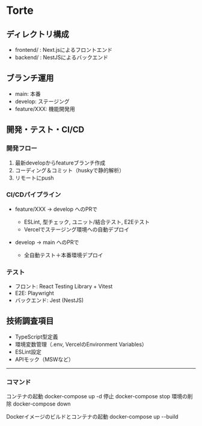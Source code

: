# Torte

## ディレクトリ構成
- frontend/ : Next.jsによるフロントエンド
- backend/ : NestJSによるバックエンド

## ブランチ運用
- main: 本番
- develop: ステージング
- feature/XXX: 機能開発用

## 開発・テスト・CI/CD
### 開発フロー
1. 最新developからfeatureブランチ作成
2. コーディング＆コミット（huskyで静的解析）
3. リモートにpush

### CI/CDパイプライン
- feature/XXX → develop へのPRで
  - ESLint, 型チェック, ユニット/結合テスト, E2Eテスト
  - Vercelでステージング環境への自動デプロイ

- develop → main へのPRで
  - 全自動テスト＋本番環境デプロイ

### テスト
- フロント: React Testing Library + Vitest
- E2E: Playwright
- バックエンド: Jest (NestJS)

## 技術調査項目
- TypeScript型定義
- 環境変数管理（.env, VercelのEnvironment Variables）
- ESLint設定
- APIモック（MSWなど）

---

### コマンド
コンテナの起動
docker-compose up -d
停止
docker-compose stop
環境の削除
docker-compose down

Dockerイメージのビルドとコンテナの起動
docker-compose up --build